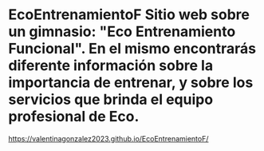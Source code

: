 # EcoEntrenamientoF Sitio web sobre un gimnasio: "Eco Entrenamiento Funcional". En el mismo encontrarás diferente información sobre la importancia de entrenar, y sobre los servicios que brinda el equipo profesional de Eco.
https://valentinagonzalez2023.github.io/EcoEntrenamientoF/

